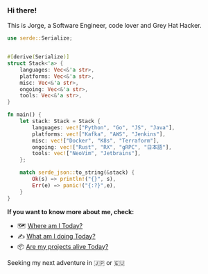 ### Hi there!

This is Jorge, a Software Engineer, code lover and Grey Hat Hacker.

```rust
use serde::Serialize;


#[derive(Serialize)]
struct Stack<'a> {
    languages: Vec<&'a str>,
    platforms: Vec<&'a str>,
    misc: Vec<&'a str>,
    ongoing: Vec<&'a str>,
    tools: Vec<&'a str>,
}

fn main() {
    let stack: Stack = Stack {
        languages: vec!["Python", "Go", "JS", "Java"],
        platforms: vec!["Kafka", "AWS", "Jenkins"],
        misc: vec!["Docker", "K8s", "Terraform"],
        ongoing: vec!["Rust", "RX", "gRPC", "日本語"],
        tools: vec!["NeoVim", "Jetbrains"],
    };

    match serde_json::to_string(&stack) {
        Ok(s) => println!("{}", s),
        Err(e) => panic!("{:?}",e),
    }
}
```

**If you want to know more about me, check:**

- 🗺️ [Where am I Today?](https://whereisjorge.today/)
- ✍️ [What am I doing Today?](https://whatisjorgedoing.today/)
- 📦 [Are my projects alive Today?](https://jorgechato.com/status)


Seeking my next adventure in :jp: or :eu:
